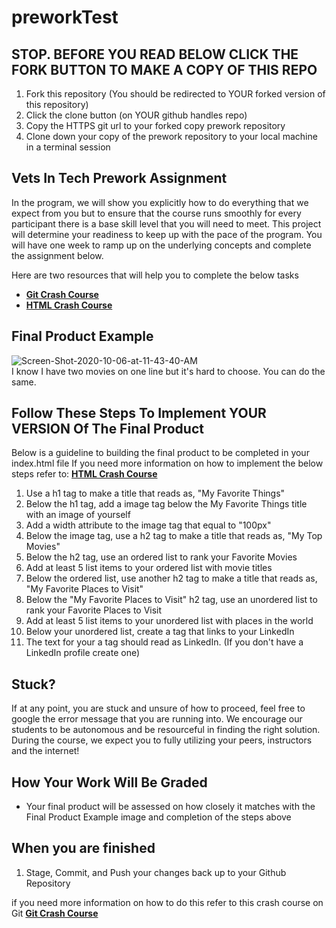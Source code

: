 # preworkTest

## STOP. BEFORE YOU READ BELOW CLICK THE FORK BUTTON TO MAKE A COPY OF THIS REPO
1. Fork this repository (You should be redirected to YOUR forked version of this repository)
2. Click the clone button (on YOUR github handles repo)
3. Copy the HTTPS git url to your forked copy prework repository
4. Clone down your copy of the prework repository to your local machine in a terminal session


## Vets In Tech Prework Assignment

In the program, we will show you explicitly how to do everything that we expect from you but to ensure that the course runs smoothly for every participant 
there is a base skill level that you will need to meet. This project will determine your readiness to keep up with the pace of the program. 
You will have one week to ramp up on the underlying concepts and complete the assignment below. 

Here are two resources that will help you to complete the below tasks
* **[Git Crash Course](https://www.youtube.com/watch?v=SWYqp7iY_Tc&feature=emb_logo)**
* **[HTML Crash Course](https://www.youtube.com/watch?v=UB1O30fR-EE)**


## Final Product Example

<img src="https://i.ibb.co/KG8NJMX/Screen-Shot-2020-10-06-at-11-43-40-AM.png" alt="Screen-Shot-2020-10-06-at-11-43-40-AM" border="0">

<br>
I know I have two movies on one line but it's hard to choose. You can do the same.


## Follow These Steps To Implement YOUR VERSION Of The Final Product
Below is a guideline to building the final product to be completed in your index.html file
If you need more information on how to implement the below steps refer to: **[HTML Crash Course](https://www.youtube.com/watch?v=UB1O30fR-EE)**

1. Use a h1 tag to make a title that reads as, "My Favorite Things"
2. Below the h1 tag, add a image tag below the My Favorite Things title with an image of yourself
3. Add a width attribute to the image tag that equal to "100px"
3. Below the image tag, use a h2 tag to make a title that reads as, "My Top Movies"
4. Below the h2 tag, use an ordered list to rank your Favorite Movies
5. Add at least 5 list items to your ordered list with movie titles
6. Below the ordered list, use another h2 tag to make a title that reads as, "My Favorite Places to Visit"
7. Below the "My Favorite Places to Visit" h2 tag, use an unordered list to rank your Favorite Places to Visit
9. Add at least 5 list items to your unordered list with places in the world
10. Below your unordered list, create a tag that links to your LinkedIn
11. The text for your a tag should read as LinkedIn. (If you don't have a LinkedIn profile create one)
 
## Stuck?
If at any point, you are stuck and unsure of how to proceed, feel free to google the error message that you are running into. We encourage our students to be autonomous and be resourceful in finding the right solution. During the course, we expect you to fully utilizing your peers, instructors and the internet!

## How Your Work Will Be Graded
* Your final product will be assessed on how closely it matches with the Final Product Example image and completion
of the steps above


## When you are finished 
1. Stage, Commit, and Push your changes back up to your Github Repository

if you need more information on how to do this refer to this crash course on Git **[Git Crash Course](https://www.youtube.com/watch?v=SWYqp7iY_Tc&feature=emb_logo)**


